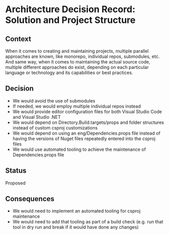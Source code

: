 <!-- Morgan Stanley makes this available to you under the Apache License, Version 2.0 (the "License"). You may obtain a copy of the License at http://www.apache.org/licenses/LICENSE-2.0. See the NOTICE file distributed with this work for additional information regarding copyright ownership. Unless required by applicable law or agreed to in writing, software distributed under the License is distributed on an "AS IS" BASIS, WITHOUT WARRANTIES OR CONDITIONS OF ANY KIND, either express or implied. See the License for the specific language governing permissions and limitations under the License. -->

# Architecture Decision Record: Solution and Project Structure

## Context

When it comes to creating and maintaining projects, multiple parallel
approaches are known, like monorepo, individual repos, submodules, etc.
And same way, when it comes to maintaining the actual source code, multiple
different approaches do exist, depending on each particular language or
technology and its capabilities or best practices.

## Decision

- We would avoid the use of submodules
- If needed, we would employ multiple individual repos instead
- We would provide editor configuration files for both Visual Studio Code and Visual Studio .NET
- We would depend on Directory.Build.targets/props and folder structures instead of custom csproj customizations
- We would depend on using an eng/Dependencies.props file instead of having the versions of Nuget files
repeatedly entered into the csproj files
- We would use automated tooling to achieve the maintenance of Dependencies.props file

## Status

Proposed

## Consequences

- We would need to implement an automated tooling for csproj maintenance
- We would need to add that tooling as part of a build check (e.g. run that tool in dry run and break if it would
have done any changes)
